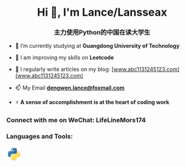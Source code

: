 <h1 align="center">Hi 👋, I'm Lance/Lansseax</h1>
<h3 align="center">主力使用Python的中国在读大学生</h3>

- 🔭 I’m currently studying at **Guangdong University of Technology**

- 🌱 I am improving my skills on **Leetcode**

- 📝 I regularly write articles on my blog: [www.abc1131245123.com](www.abc1131245123.com)

- 📫 My Email **dengwen.lance@foxmail.com**

- ⚡ **A sense of accomplishment is at the heart of coding work**

<h3 align="left">Connect with me on WeChat: LifeLineMors174</h3>
<p align="left">
</p>

<h3 align="left">Languages and Tools:</h3>
<p align="left"> <a href="https://www.python.org" target="_blank" rel="noreferrer"> <img src="https://raw.githubusercontent.com/devicons/devicon/master/icons/python/python-original.svg" alt="python" width="40" height="40"/> </a> </p>
